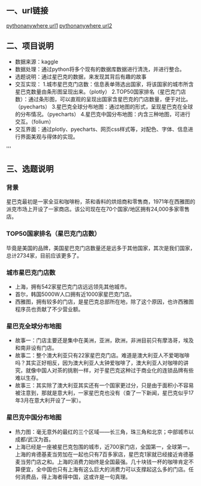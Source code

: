 ## 一、url链接
[pythonanywhere url1](http://liwenkross.pythonanywhere.com/)
[pythonanywhere url2](http://xiaohewenya.pythonanywhere.com/)


## 二、项目说明
* 数据来源：kaggle
* 数据处理：通过python将多个现有的数据库数据进行清洗，并进行整合。
* 选题说明：通过星巴克的数据，来发现其背后有趣的故事
* 交互实现：
1.城市星巴克门店数：信息表单筛选出国家，将该国家的城市所含星巴克数量由条形图呈现出来。（plotly）
2.TOP50国家排名（星巴克门店数）：通过条形图，可以直观的呈现出国家含星巴克的门店数量，便于对比。（pyecharts）
3.星巴克全球分布地图：通过地图的形式，呈现星巴克在全球的分布情况。（pyecharts）
4.星巴克中国分布地图：内含三种地图，可进行交互。（folium）
* 交互界面：通过plotly、pyecharts、网页css样式等，对配色、字体、信息进行界面美观与得体的实现。

'''
## 三、选题说明
### 背景
星巴克最初是一家全豆和咖啡粉，茶和香料的烘焙商和零售商，1971年在西雅图的派克市场上开设了一家商店。该公司现在在70个国家/地区拥有24,000多家零售店。

### TOP50国家排名（星巴克门店数）
毕竟是美国的品牌，美国星巴克门店数量还是远多于其他国家，其次是我们国家，总计2734家，目前应该更多了。

### 城市星巴克门店数
* 上海，拥有542家星巴克门店远远领先其他城市。
* 首尔，韩国5000W人口拥有近1000家星巴克门店。
* 西雅图，拥有较多的门店，是星巴克总部所在地，除了这个原因，也许西雅图程序员也贡献了不少营业额。

### 星巴克全球分布地图
* 故事一：门店主要还是集中在美洲，亚洲，欧洲，非洲目前只有摩洛哥，埃及和南非设有门店。
* 故事二：整个澳大利亚只有22家星巴克门店。难道是澳大利亚人不爱喝咖啡吗？其实正好相反，因为澳大利亚人太钟爱咖啡了，澳大利亚人对咖啡的讲究，就像中国人对茶的挑剔一样，对于星巴克这种过于商业化的连锁品牌有些难以生存。
* 故事三：其实除了澳大利亚其实还有一个国家更过分，只是由于面积小不容易被注意到，那就是意大利，一家星巴克也没有（查了一下新闻，星巴克似乎17年3月在意大利开设了一家）。

### 星巴克中国分布地图
* 热力图：毫无意外的最红的三个区域——长三角，珠三角和北京；中部城市以成都/武汉为首。
* 上海已经是一座被星巴克包围的城市，近700家门店，全国第一，全球第一。上海的肯德基麦当劳加在一起也只有7百多家店，星巴克1家就已经接近肯德基麦当劳门店之和。上海的消费力始终是全国最强。几十块钱一杯的咖啡肯定不算便宜，全中国也只有上海有这么巨大的消费力可以支撑起这么多的门店。任何消费品，得上海者得中国，这或许是一句真理。
